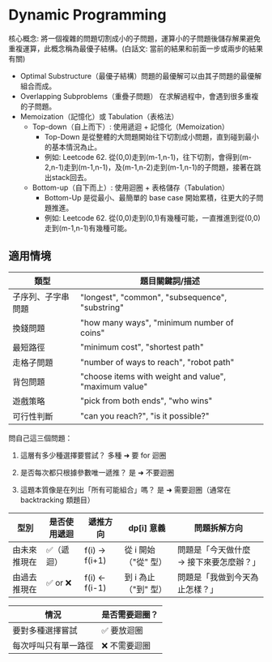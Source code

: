 # Dynamic Programming

核心概念: 將一個複雜的問題切割成小的子問題，運算小的子問題後儲存解果避免重複運算，此概念稱為最優子結構。(白話文: 當前的結果和前面一步或兩步的結果有關)
- Optimal Substructure（最優子結構）問題的最優解可以由其子問題的最優解組合而成。
- Overlapping Subproblems（重疊子問題） 在求解過程中，會遇到很多重複的子問題。
- Memoization（記憶化）或 Tabulation（表格法）
    - Top-down（自上而下）: 使用遞迴 + 記憶化（Memoization）
        - Top-Down 是從整體的大問題開始往下切割成小問題，直到碰到最小的基本情況為止。
        - 例如: Leetcode 62. 從(0,0)走到(m-1,n-1)，往下切割，會得到(m-2,n-1)走到(m-1,n-1)，及(m-1,n-2)走到(m-1,n-1)的子問題，接著在跳出stack回去。
    - Bottom-up（自下而上）: 使用迴圈 + 表格儲存（Tabulation）
        - Bottom-Up 是從最小、最簡單的 base case 開始累積，往更大的子問題推進。
        - 例如: Leetcode 62. 從(0,0)走到(0,1)有幾種可能，一直推進到從(0,0)走到(m-1,n-1)有幾種可能。

## 適用情境
| 類型         | 題目關鍵詞/描述                                             |
|--------------|-------------------------------------------------------------|
| 子序列、子字串問題 | "longest", "common", "subsequence", "substring"            |
| 換錢問題     | "how many ways", "minimum number of coins"                 |
| 最短路徑     | "minimum cost", "shortest path"                            |
| 走格子問題   | "number of ways to reach", "robot path"                    |
| 背包問題     | "choose items with weight and value", "maximum value"      |
| 遊戲策略     | "pick from both ends", "who wins"                          |
| 可行性判斷   | "can you reach?", "is it possible?"                        |

問自己這三個問題：

1. 這層有多少種選擇要嘗試？
多種 ➜ 要 for 迴圈

2. 是否每次都只根據參數唯一遞推？
是 ➜ 不要迴圈

3. 這題本質像是在列出「所有可能組合」嗎？
是 ➜ 需要迴圈（通常在 backtracking 類題目）

| 型別 |	是否使用遞迴	|遞推方向	|dp[i] 意義| 問題拆解方向|
|------|-------------------|-----------|------------|---------|
|由未來推現在|	✅（遞迴）|	f(i) → f(i+1)|	從 i 開始（"從" 型）| 問題是「今天做什麼 → 接下來要怎麼辦？」|
|由過去推現在|	✅ or ❌|	f(i) ← f(i-1)	|到 i 為止（"到" 型）| 問題是「我做到今天為止怎樣？」|

|情況|	是否需要迴圈？|
|---|---|
|要對多種選擇嘗試|	✅ 要放迴圈|
|每次呼叫只有單一路徑|	❌ 不需要迴圈|
